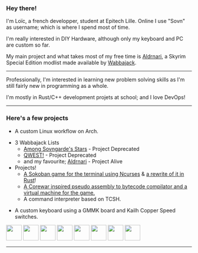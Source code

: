 ### Hey there!

I'm Loïc, a french developper, student at Epitech Lille.
Online I use "Sovn" as username; which is where I spend most of time.

I'm really interested in DIY Hardware, although only my keyboard and PC are custom so far.

My main project and what takes most of my free time is [Aldrnari](https://github.com/SovnSkyrim/Aldrnari), a Skyrim Special Edition modlist made available by [Wabbajack](http://www.wabbajack.org/#/).

---

Professionally, I'm interested in learning new problem solving skills as I'm still fairly new in programming as a whole.

I'm mostly in Rust/C++ development projets at school; and I love DevOps!

---

### Here's a few projects

 * A custom Linux workflow on Arch.
- 3 Wabbajack Lists
  - [Among Sovngarde's Stars](https://github.com/SovnSkyrim/AmongSovngardesStars) - Project Deprecated
  - [QWEST!](https://github.com/SovnSkyrim/QWEST) - Project Deprecated
  - and my favourite; [Aldrnari](https://github.com/SovnSkyrim/Aldrnari) - Project Alive
- Projects!
  - [A Sokoban game for the terminal using Ncurses](https://github.com/SovnSkyrim/EPITECH-my_sokoban) & [a rewrite of it in Rust](https://github.com/SovnSkyrim/Rustoban)!
  - [A Corewar inspired pseudo assembly to bytecode compilator and a virtual machine for the game.](https://github.com/SovnSkyrim/EPITECH-Corewar)
  - A command interpreter based on TCSH.
 * A custom keyboard using a GMMK board and Kailh Copper Speed switches.


<img 
     height="42" src="https://github.com/get-icon/geticon/blob/master/icons/c.svg">
<img 
     height="42" src="https://github.com/get-icon/geticon/blob/master/icons/c-plusplus.svg">
<img 
     height="42" src="https://github.com/get-icon/geticon/blob/master/icons/rust.svg">
<img 
     height="42" src="https://github.com/get-icon/geticon/blob/master/icons/python.svg">
<img 
     height="42" src="https://github.com/get-icon/geticon/blob/master/icons/javascript.svg">
<img 
     height="42" src="https://github.com/get-icon/geticon/blob/master/icons/git-icon.svg"> 
<img 
     height="42" src="https://github.com/get-icon/geticon/blob/master/icons/archlinux.svg">
<img 
     height="42" src="https://github.com/get-icon/geticon/blob/master/icons/bash.svg"> 
___
